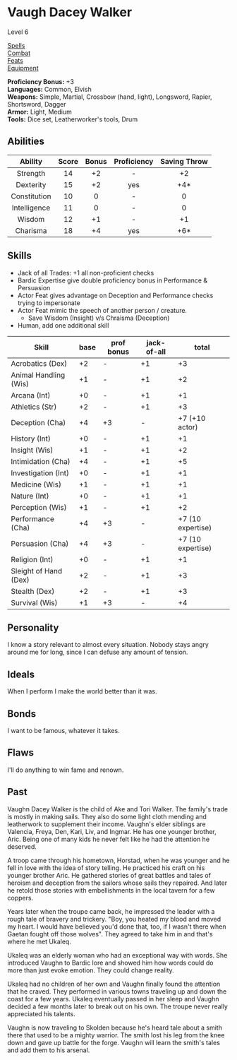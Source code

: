 # Vaugh Dacey Walker

Level 6

[Spells](./spells/spell-list.md)  
[Combat](./combat.md)  
[Feats](./feats/feat-list.md)  
[Equipment](./equipment/equipment.md)

__Proficiency Bonus:__ +3  
__Languages:__ Common, Elvish   
__Weapons:__  Simple, Martial, Crossbow (hand, light), Longsword, Rapier, Shortsword, Dagger   
__Armor:__ Light, Medium   
__Tools:__ Dice set, Leatherworker's tools, Drum   

## Abilities

| Ability      | Score | Bonus | Proficiency | Saving Throw |
| :-----:      | :---: | :---: | :---------: | :----------: |
| Strength     | 14    | +2 | - | +2 |
| Dexterity    | 15    | +2 | yes | +4* |
| Constitution | 10    |  0 | - | 0 |
| Intelligence | 11    |  0 | - | 0 |
| Wisdom       | 12    | +1 | - | +1 |
| Charisma     | 18    | +4 | yes | +6* |

## Skills

*  Jack of all Trades: +1 all non-proficient checks
*  Bardic Expertise give double proficiency bonus in Performance & Persuasion
*  Actor Feat gives advantage on Deception and Performance checks trying to impersonate
*  Actor Feat mimic the speech of another person / creature. 
    * Save Wisdom (Insight) v/s Chraisma (Deception) 
* Human, add one additional skill


| Skill                 | base | prof bonus | jack-of-all | total |
| ---                   | --- | --- | --- | --- |
| Acrobatics (Dex)      | +2 | - | +1 | +3 |
| Animal Handling (Wis) | +1 | - | +1 | +2 |
| Arcana (Int)          | +0 | - | +1 | +1 |
| Athletics (Str)       | +2 | - | +1 | +3 |
| Deception (Cha)       | +4 | +3 | - | +7 (+10 actor) |
| History (Int)         | +0 | - | +1 | +1 |
| Insight (Wis)         | +1 | - | +1 | +2 |
| Intimidation (Cha)    | +4 | - | +1 | +5 |
| Investigation (Int)   | +0 | - | +1 | +1 |
| Medicine (Wis)        | +1 | - | +1 | +1 |
| Nature (Int)          | +0 | - | +1 | +1 |
| Perception (Wis)      | +1 | - | +1 | +2 |
| Performance (Cha)     | +4 | +3 | - | +7 (10 expertise) |
| Persuasion (Cha)      | +4 | +3 | - | +7 (10 expertise) |
| Religion (Int)        | +0 | - | +1 | +1 |
| Sleight of Hand (Dex) | +2 | - | +1 | +3 |
| Stealth (Dex)         | +2 | - | +1 | +3 |
| Survival (Wis)        | +1 | +3 | - | +4 |



Personality
-----------
I know a story relevant to almost every
situation. Nobody stays angry around me
for long, since I can defuse any amount
of tension.


Ideals
------
When I perform I make the world better
than it was.


Bonds
-----
I want to be famous, whatever it takes.


Flaws
-----
I'll do anything to win fame and
renown.



Past
----
Vaughn Dacey Walker is the child of Ake and Tori Walker. The family's trade is mostly in making sails. They also do some light cloth mending and leatherwork to supplement their income. Vaughn's elder siblings are Valencia, Freya, Den, Kari, Liv, and Ingmar. He has one younger brother, Aric. Being one of many kids he never felt like he had the attention he deserved.

A troop came through his hometown, Horstad, when he was younger and he fell in love with the idea of story telling. He practiced his craft on his younger brother Aric. He gathered stories of great battles and tales of heroism and deception from the sailors whose sails they repaired. And later he retold those stories with embellishments in the local tavern for a few coppers.

Years later when the troupe came back, he impressed the leader with a rough tale of bravery and trickery. "Boy, you heated my blood and moved my heart. I would have believed you'd done that, too, if I wasn't there when Gaetan fought off those wolves".  They agreed to take him in and that's where he met Ukaleq.

Ukaleq was an elderly woman who had an exceptional way with words. She introduced Vaughn to Bardic lore and showed him how words could do more than just evoke emotion. They could change reality.

Ukaleq had no children of her own and Vaughn finally found the attention that he craved. They performed in various towns traveling up and down the coast for a few years. Ukaleq eventually passed in her sleep and Vaughn decided a few months later to break out on his own. The troupe never really appreciated his talents.

Vaughn is now traveling to Skolden because he's heard tale about a smith there that used to be a mighty warrior. The smith lost his leg from the knee down and gave up battle for the forge. Vaughn will learn the smith's tales and add them to his arsenal.
